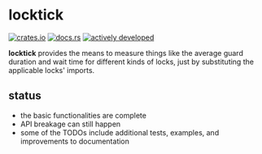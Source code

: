 # locktick
[![crates.io](https://img.shields.io/crates/v/locktick)](https://crates.io/crates/locktick)
[![docs.rs](https://docs.rs/locktick/badge.svg)](https://docs.rs/locktick)
[![actively developed](https://img.shields.io/badge/maintenance-actively--developed-brightgreen.svg)](https://gist.github.com/cheerfulstoic/d107229326a01ff0f333a1d3476e068d)

**locktick** provides the means to measure things like the average guard duration and wait time for different kinds of locks, just by substituting the applicable locks' imports.

## status

- the basic functionalities are complete
- API breakage can still happen
- some of the TODOs include additional tests, examples, and improvements to documentation
